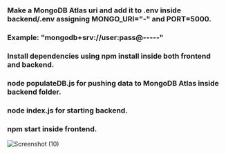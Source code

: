 ### Make a MongoDB Atlas uri and add it to .env inside backend/.env assigning MONGO_URI="-" and PORT=5000.
### Example: "mongodb+srv://user:pass@-----"
### Install dependencies using npm install inside both frontend and backend.
### node populateDB.js for pushing data to MongoDB Atlas inside backend folder.
### node index.js for starting backend.
### npm start inside frontend.

![Screenshot (10)](https://github.com/codearora/chatbot-order-delivery/assets/91114793/55327090-46cd-4baa-aca5-ba06e7eae594)

